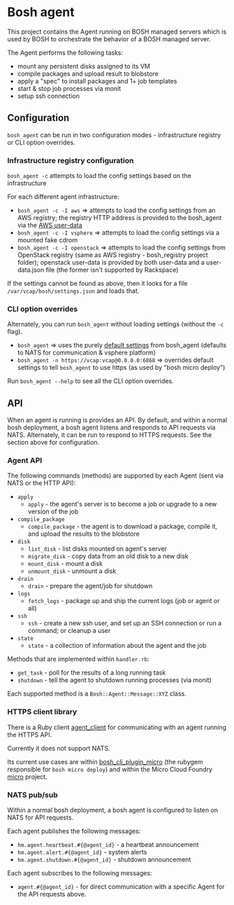 # Bosh agent

This project contains the Agent running on BOSH managed servers which is used by BOSH to orchestrate the behavior of a BOSH managed server.

The Agent performs the following tasks:

* mount any persistent disks assigned to its VM
* compile packages and upload result to blobstore
* apply a "spec" to install packages and 1+ job templates
* start & stop job processes via monit
* setup ssh connection

## Configuration

`bosh_agent` can be run in two configuration modes - infrastructure registry or CLI option overrides.

### Infrastructure registry configuration

`bosh_agent -c` attempts to load the config settings based on the infrastructure

For each different agent infrastructure:

* `bosh_agent -c -I aws` => attempts to load the config settings from an AWS registry; the registry HTTP address is provided to the bosh_agent via the [AWS user-data](https://github.com/cloudfoundry/bosh/blob/master/bosh_aws_cpi/lib/cloud/aws/instance_manager.rb#L159-L166)
* `bosh_agent -c -I vsphere` => attempts to load the config settings via a mounted fake cdrom
* `bosh_agent -c -I openstack`  => attempts to load the config settings from OpenStack registry (same as AWS registry - bosh_registry project folder); openstack user-data is provided by both user-data and a user-data.json file (the former isn't supported by Rackspace)

If the settings cannot be found as above, then it looks for a file `/var/vcap/bosh/settings.json` and loads that.

### CLI option overrides

Alternately, you can run `bosh_agent` without loading settings (without the `-c` flag).

* `bosh_agent` => uses the purely [default settings](https://github.com/cloudfoundry/bosh/blob/master/bosh_agent/bosh_agent#L9-22) from bosh_agent (defaults to NATS for communication & vsphere platform)
* `bosh_agent -n https://vcap:vcap@0.0.0.0:6868` => overrides default settings to tell `bosh_agent` to use https (as used by "bosh micro deploy")

Run `bosh_agent --help` to see all the CLI option overrides.

## API

When an agent is running is provides an API. By default, and within a normal bosh deployment, a bosh agent listens and responds to API requests via NATS. Alternately, it can be run to respond to HTTPS requests. See the section above for configuration.

### Agent API

The following commands (methods) are supported by each Agent (sent via NATS or the HTTP API):

* `apply`
  * `apply` - the agent's server is to become a job or upgrade to a new version of the job
* `compile_package`
  * `compile_package` - the agent is to download a package, compile it, and upload the results to the blobstore
* `disk`
  * `list_disk` - list disks mounted on agent's server
  * `migrate_disk` - copy data from an old disk to a new disk
  * `mount_disk` - mount a disk
  * `unmount_disk` - unmount a disk
* `drain`
  * `drain` - prepare the agent/job for shutdown
* `logs`
  * `fetch_logs` - package up and ship the current logs (job or agent or all)
* `ssh`
  * `ssh` - create a new ssh user, and set up an SSH connection or run a command; or cleanup a user
* `state`
  * `state` - a collection of information about the agent and the job

Methods that are implemented within `handler.rb`:

* `get_task` - poll for the results of a long running task
* `shutdown` - tell the agent to shutdown running processes (via monit)

Each supported method is a `Bosh::Agent::Message::XYZ` class.

### HTTPS client library

There is a Ruby client [agent_client](https://github.com/cloudfoundry/bosh/tree/master/agent_client) for communicating with an agent running the HTTPS API.

Currently it does not support NATS.

Its current use cases are within [bosh_cli_plugin_micro](https://github.com/cloudfoundry/bosh/tree/master/bosh_cli_plugin_micro) (the rubygem responsible for `bosh micro deploy`) and within the Micro Cloud Foundry [micro](https://github.com/cloudfoundry/micro) project.

### NATS pub/sub

Within a normal bosh deployment, a bosh agent is configured to listen on NATS for API requests.

Each agent publishes the following messages:

* `hm.agent.heartbeat.#{@agent_id}` - a heartbeat announcement
* `hm.agent.alert.#{@agent_id}` - system alerts
* `hm.agent.shutdown.#{@agent_id}` - shutdown announcement

Each agent subscribes to the following messages:

* `agent.#{@agent_id}` - for direct communication with a specific Agent for the API requests above.

